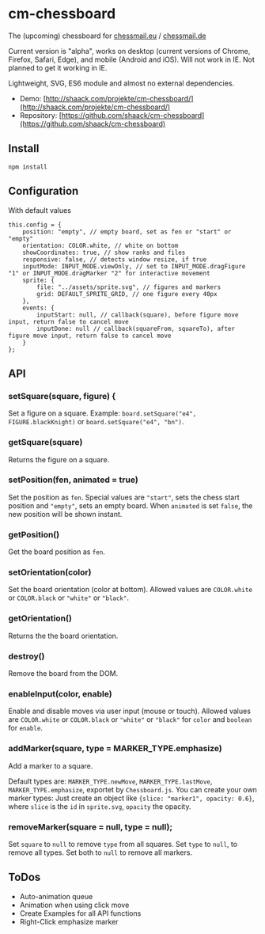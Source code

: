 # cm-chessboard

The (upcoming) chessboard for [chessmail.eu](https://www.chessmail.eu) / [chessmail.de](https://www.chessmail.de)

Current version is "alpha", works on desktop (current versions of Chrome, Firefox, Safari, Edge), 
and mobile (Android and iOS). Will not work in IE. Not planned to get it working in IE.

Lightweight, SVG, ES6 module and almost no external dependencies.

- Demo: [http://shaack.com/projekte/cm-chessboard/](http://shaack.com/projekte/cm-chessboard/)
- Repository: [https://github.com/shaack/cm-chessboard](https://github.com/shaack/cm-chessboard)

## Install

`npm install`

## Configuration

With default values
```
this.config = {
    position: "empty", // empty board, set as fen or "start" or "empty"
    orientation: COLOR.white, // white on bottom
    showCoordinates: true, // show ranks and files
    responsive: false, // detects window resize, if true
    inputMode: INPUT_MODE.viewOnly, // set to INPUT_MODE.dragFigure "1" or INPUT_MODE.dragMarker "2" for interactive movement
    sprite: {
        file: "../assets/sprite.svg", // figures and markers
        grid: DEFAULT_SPRITE_GRID, // one figure every 40px
    },
    events: {
        inputStart: null, // callback(square), before figure move input, return false to cancel move
        inputDone: null // callback(squareFrom, squareTo), after figure move input, return false to cancel move
    }
};
```  

## API

### setSquare(square, figure) {

Set a figure on a square. Example: `board.setSquare("e4", FIGURE.blackKnight)` or
`board.setSquare("e4", "bn")`.

### getSquare(square)

Returns the figure on a square.

### setPosition(fen, animated = true)

Set the position as `fen`. Special values are `"start"`, sets the chess start position and 
`"empty"`, sets an empty board. When `animated` is set `false`, the new position will be 
shown instant.

### getPosition()

Get the board position as `fen`.

### setOrientation(color)

Set the board orientation (color at bottom). Allowed values are `COLOR.white` or `COLOR.black` 
or `"white"` or `"black"`.

###  getOrientation()

Returns the the board orientation. 

### destroy()

Remove the board from the DOM.

### enableInput(color, enable)

Enable and disable moves via user input (mouse or touch). Allowed values are `COLOR.white` or `COLOR.black` 
 or `"white"` or `"black"` for `color` and `boolean` for `enable`.
 
### addMarker(square, type = MARKER_TYPE.emphasize)

Add a marker to a square.

Default types are: `MARKER_TYPE.newMove`, `MARKER_TYPE.lastMove`, `MARKER_TYPE.emphasize`,
exportet by `Chessboard.js`. You can create your own marker types: Just create an object like 
`{slice: "marker1", opacity: 0.6}`, where `slice` is the `id` in `sprite.svg`, `opacity` the opacity.

### removeMarker(square = null, type = null);

Set `square` to `null` to remove `type` from all squares.
Set `type` to `null`, to remove all types. Set both to `null` to remove all markers.

## ToDos

- Auto-animation queue
- Animation when using click move
- Create Examples for all API functions
- Right-Click emphasize marker